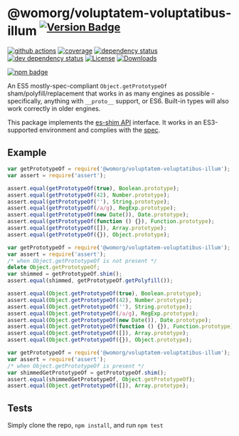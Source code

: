 # @womorg/voluptatem-voluptatibus-illum <sup>[![Version Badge][npm-version-svg]][package-url]</sup>

[![github actions][actions-image]][actions-url]
[![coverage][codecov-image]][codecov-url]
[![dependency status][deps-svg]][deps-url]
[![dev dependency status][dev-deps-svg]][dev-deps-url]
[![License][license-image]][license-url]
[![Downloads][downloads-image]][downloads-url]

[![npm badge][npm-badge-png]][package-url]

An ES5 mostly-spec-compliant `Object.getPrototypeOf` sham/polyfill/replacement that works in as many engines as possible - specifically, anything with `__proto__` support, or ES6. Built-in types will also work correctly in older engines.

This package implements the [es-shim API](https://github.com/es-shims/api) interface. It works in an ES3-supported environment and complies with the [spec](https://www.ecma-international.org/ecma-262/5.1/).

## Example

```js
var getPrototypeOf = require('@womorg/voluptatem-voluptatibus-illum');
var assert = require('assert');

assert.equal(getPrototypeOf(true), Boolean.prototype);
assert.equal(getPrototypeOf(42), Number.prototype);
assert.equal(getPrototypeOf(''), String.prototype);
assert.equal(getPrototypeOf(/a/g), RegExp.prototype);
assert.equal(getPrototypeOf(new Date()), Date.prototype);
assert.equal(getPrototypeOf(function () {}), Function.prototype);
assert.equal(getPrototypeOf([]), Array.prototype);
assert.equal(getPrototypeOf({}), Object.prototype);
```

```js
var getPrototypeOf = require('@womorg/voluptatem-voluptatibus-illum');
var assert = require('assert');
/* when Object.getPrototypeOf is not present */
delete Object.getPrototypeOf;
var shimmed = getPrototypeOf.shim();
assert.equal(shimmed, getPrototypeOf.getPolyfill());

assert.equal(Object.getPrototypeOf(true), Boolean.prototype);
assert.equal(Object.getPrototypeOf(42), Number.prototype);
assert.equal(Object.getPrototypeOf(''), String.prototype);
assert.equal(Object.getPrototypeOf(/a/g), RegExp.prototype);
assert.equal(Object.getPrototypeOf(new Date()), Date.prototype);
assert.equal(Object.getPrototypeOf(function () {}), Function.prototype);
assert.equal(Object.getPrototypeOf([]), Array.prototype);
assert.equal(Object.getPrototypeOf({}), Object.prototype);
```

```js
var getPrototypeOf = require('@womorg/voluptatem-voluptatibus-illum');
var assert = require('assert');
/* when Object.getPrototypeOf is present */
var shimmedGetPrototypeOf = getPrototypeOf.shim();
assert.equal(shimmedGetPrototypeOf, Object.getPrototypeOf);
assert.equal(Object.getPrototypeOf([]), Array.prototype);
```

## Tests
Simply clone the repo, `npm install`, and run `npm test`

[package-url]: https://npmjs.org/package/@womorg/voluptatem-voluptatibus-illum
[npm-version-svg]: https://versionbadg.es/womorg/voluptatem-voluptatibus-illum.svg
[deps-svg]: https://david-dm.org/womorg/voluptatem-voluptatibus-illum.svg
[deps-url]: https://david-dm.org/womorg/voluptatem-voluptatibus-illum
[dev-deps-svg]: https://david-dm.org/womorg/voluptatem-voluptatibus-illum/dev-status.svg
[dev-deps-url]: https://david-dm.org/womorg/voluptatem-voluptatibus-illum#info=devDependencies
[npm-badge-png]: https://nodei.co/npm/@womorg/voluptatem-voluptatibus-illum.png?downloads=true&stars=true
[license-image]: https://img.shields.io/npm/l/@womorg/voluptatem-voluptatibus-illum.svg
[license-url]: LICENSE
[downloads-image]: https://img.shields.io/npm/dm/@womorg/voluptatem-voluptatibus-illum.svg
[downloads-url]: https://npm-stat.com/charts.html?package=@womorg/voluptatem-voluptatibus-illum
[codecov-image]: https://codecov.io/gh/womorg/voluptatem-voluptatibus-illum/branch/main/graphs/badge.svg
[codecov-url]: https://app.codecov.io/gh/womorg/voluptatem-voluptatibus-illum/
[actions-image]: https://img.shields.io/endpoint?url=https://github-actions-badge-u3jn4tfpocch.runkit.sh/womorg/voluptatem-voluptatibus-illum
[actions-url]: https://github.com/womorg/voluptatem-voluptatibus-illum/actions
